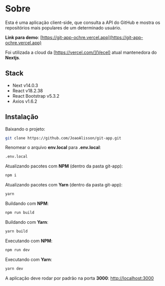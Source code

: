 # Sobre
Esta é uma aplicação client-side, que consulta a API do GitHub e mostra os repositórios mais populares de um determinado usuário.

**Link para demo**: [https://git-app-ochre.vercel.app](https://git-app-ochre.vercel.app)

Foi utilizada a cloud da [https://vercel.com/](Vecel) atual mantenedora do **Nextjs**.

## Stack

- Next v14.0.3
- React v18.2.38
- React Bootstrap v5.3.2
- Axios v1.6.2

## Instalação

Baixando o projeto:
```bash
git clone https://github.com/JoaoAlisson/git-app.git
```

Renomear o arquivo **env.local** para **.env.local**:
```bash
.env.local
```

Atualizando pacotes com **NPM** (dentro da pasta git-app):
```bash
npm i
```

Atualizando pacotes com **Yarn** (dentro da pasta git-app):
```bash
yarn
```

Buildando com **NPM**:
```bash
npm run build
```

Buildando com **Yarn**:
```bash
yarn build
```

Executando com **NPM**:
```bash
npm run dev
```

Executando com **Yarn**:
```bash
yarn dev
```

A aplicação deve rodar por padrão na porta **3000**:
[http://localhost:3000](http://localhost:3000)
